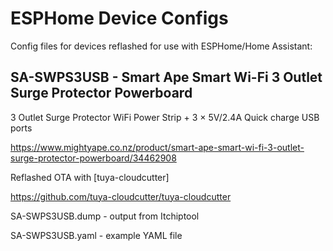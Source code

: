 # ESPHome Device Configs

Config files for devices reflashed for use with ESPHome/Home Assistant:


## **SA-SWPS3USB** - Smart Ape Smart Wi-Fi 3 Outlet Surge Protector Powerboard
3 Outlet Surge Protector WiFi Power Strip + 3 × 5V/2.4A Quick charge USB ports

https://www.mightyape.co.nz/product/smart-ape-smart-wi-fi-3-outlet-surge-protector-powerboard/34462908

Reflashed OTA with [tuya-cloudcutter]

https://github.com/tuya-cloudcutter/tuya-cloudcutter

SA-SWPS3USB.dump - output from Itchiptool

SA-SWPS3USB.yaml - example YAML file
